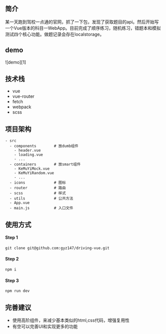 ## 简介

某一天跑到驾校一点通的官网，抓了一下包，发现了获取题目的api。然后开始写一个Vue版本的科目一WebApp。目前完成了顺序练习，随机练习，错题本和模拟测试四个核心功能。做题记录会存在localstorage。

## demo

![demo][1]

## 技术栈

+ vue
+ vue-router
+ fetch
+ webpack
+ scss

## 项目架构

```
- src
  - components        # 放dumb组件 
    - header.vue 
    - loading.vue
    - ...
  - containers        # 放smart组件
    - KeMuYiMock.vue
    - KeMuYiRandom.vue
    - ...
  - icons             # 图标
  - router            # 路由
  - scss              # 样式
  - utils             # 公共方法
  - App.vue
  - main.js           # 入口文件
```

## 使用方式

#### Step 1
```
git clone git@github.com:gyz147/driving-vue.git
```

#### Step 2
```
npm i
```
#### Step 3
```
npm run dev
```

## 完善建议
+ 使用高阶组件，来减少基本类似的html,css代码，增强复用性
+ 有空可以完善UI和实现更多的功能
